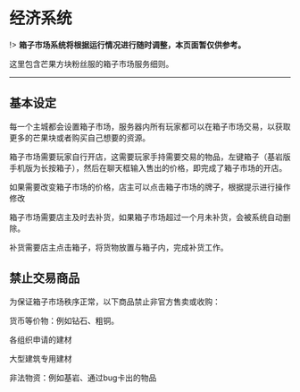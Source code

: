 # 经济系统

!> **箱子市场系统将根据运行情况进行随时调整，本页面暂仅供参考。**

这里包含芒果方块粉丝服的箱子市场服务细则。

------

## 基本设定

每一个主城都会设置箱子市场，服务器内所有玩家都可以在箱子市场交易，以获取更多的芒果块或者购买自己想要的资源。

箱子市场需要玩家自行开店，这需要玩家手持需要交易的物品，左键箱子（基岩版手机版为长按箱子），然后在聊天框输入售出的价格，即完成了箱子市场的开店。

如果需要改变箱子市场的价格，店主可以点击箱子市场的牌子，根据提示进行操作修改

箱子市场需要店主及时去补货，如果箱子市场超过一个月未补货，会被系统自动删除。

补货需要店主点击箱子，将货物放置与箱子内，完成补货工作。

## 禁止交易商品

为保证箱子市场秩序正常，以下商品禁止非官方售卖或收购：

货币等价物：例如钻石、粗铜。

各组织申请的建材

大型建筑专用建材

非法物资：例如基岩、通过bug卡出的物品


